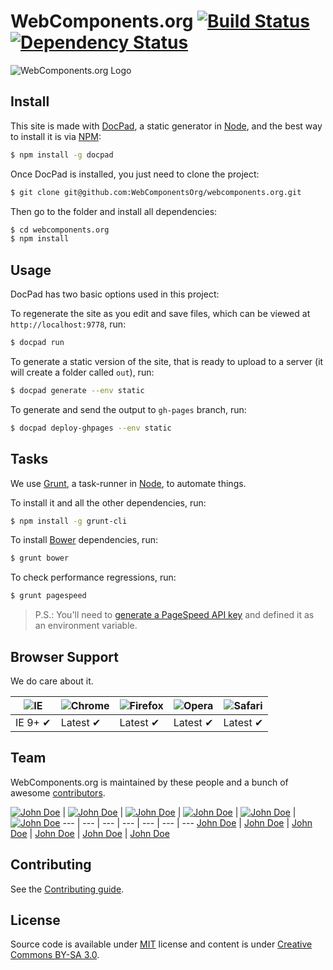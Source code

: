 # WebComponents.org [![Build Status](https://secure.travis-ci.org/WebComponentsOrg/webcomponents.org.png?branch=master)](https://travis-ci.org/WebComponentsOrg/webcomponents.org) [![Dependency Status](https://david-dm.org/WebComponentsOrg/webcomponents.org.png)](https://david-dm.org/WebComponentsOrg/webcomponents.org)

![WebComponents.org Logo](http://f.cl.ly/items/253L1A2x1F3c3Y1b3R2P/logo.png)

## Install

This site is made with [DocPad](https://github.com/bevry/docpad), a static generator in [Node](http://nodejs.org/), and the best way to install it is via [NPM](npmjs.org/):

```sh
$ npm install -g docpad
```

Once DocPad is installed, you just need to clone the project:

```sh
$ git clone git@github.com:WebComponentsOrg/webcomponents.org.git
```

Then go to the folder and install all dependencies:

```sh
$ cd webcomponents.org
$ npm install
```

## Usage

DocPad has two basic options used in this project:

To regenerate the site as you edit and save files, which can be viewed at `http://localhost:9778`, run:

```sh
$ docpad run
```

To generate a static version of the site, that is ready to upload to a server (it will create a folder called `out`), run:

```sh
$ docpad generate --env static
```

To generate and send the output to `gh-pages` branch, run:

```sh
$ docpad deploy-ghpages --env static
```

## Tasks

We use [Grunt](http://gruntjs.com/), a task-runner in [Node](http://nodejs.org/), to automate things.

To install it and all the other dependencies, run:

```sh
$ npm install -g grunt-cli
```

To install [Bower](http://bower.io/) dependencies, run:

```sh
$ grunt bower
```

To check performance regressions, run:

```sh
$ grunt pagespeed
```

> P.S.: You'll need to [generate a PageSpeed API key](https://developers.google.com/speed/docs/insights/v1/getting_started#auth) and defined it as an environment variable.

## Browser Support

We do care about it.

![IE](https://raw.github.com/alrra/browser-logos/master/internet-explorer/internet-explorer_48x48.png) | ![Chrome](https://raw.github.com/alrra/browser-logos/master/chrome/chrome_48x48.png) | ![Firefox](https://raw.github.com/alrra/browser-logos/master/firefox/firefox_48x48.png) | ![Opera](https://raw.github.com/alrra/browser-logos/master/opera/opera_48x48.png) | ![Safari](https://raw.github.com/alrra/browser-logos/master/safari/safari_48x48.png)
--- | --- | --- | --- | --- |
IE 9+ ✔ | Latest ✔ | Latest ✔ | Latest ✔ | Latest ✔ |


## Team

WebComponents.org is maintained by these people and a bunch of awesome [contributors](https://github.com/WebComponentsOrg/webcomponents.org/graphs/contributors).

[![John Doe](https://2.gravatar.com/avatar/b72a336d704fa47a87910fa4a08705ef)](https://github.com/lolcat) | [![John Doe](https://2.gravatar.com/avatar/b72a336d704fa47a87910fa4a08705ef)](https://github.com/lolcat) | [![John Doe](https://2.gravatar.com/avatar/b72a336d704fa47a87910fa4a08705ef)](https://github.com/lolcat) | [![John Doe](https://2.gravatar.com/avatar/b72a336d704fa47a87910fa4a08705ef)](https://github.com/lolcat) | [![John Doe](https://2.gravatar.com/avatar/b72a336d704fa47a87910fa4a08705ef)](https://github.com/lolcat) | [![John Doe](https://2.gravatar.com/avatar/b72a336d704fa47a87910fa4a08705ef)](https://github.com/lolcat)
--- | --- | --- | --- | --- | --- | ---
[John Doe](https://github.com/lolcat) | [John Doe](https://github.com/lolcat) | [John Doe](https://github.com/lolcat) | [John Doe](https://github.com/lolcat) | [John Doe](https://github.com/lolcat) | [John Doe](https://github.com/lolcat)

## Contributing

See the [Contributing guide](https://github.com/WebComponentsOrg/webcomponents.org/blob/master/contributing.md).

## License

Source code is available under [MIT](http://opensource.org/licenses/MIT) license and content is under [Creative Commons BY-SA 3.0](http://creativecommons.org/licenses/by-sa/3.0/deed.en_US).
